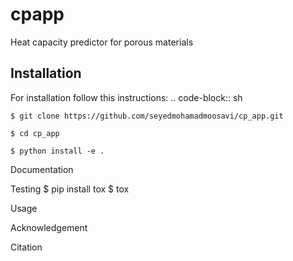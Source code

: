 # cpapp
Heat capacity predictor for porous materials



## Installation
For installation follow this instructions:
.. code-block:: sh
    
    $ git clone https://github.com/seyedmohamadmoosavi/cp_app.git
    
    $ cd cp_app
    
    $ python install -e .


Documentation

Testing
$ pip install tox
$ tox

Usage

Acknowledgement


Citation